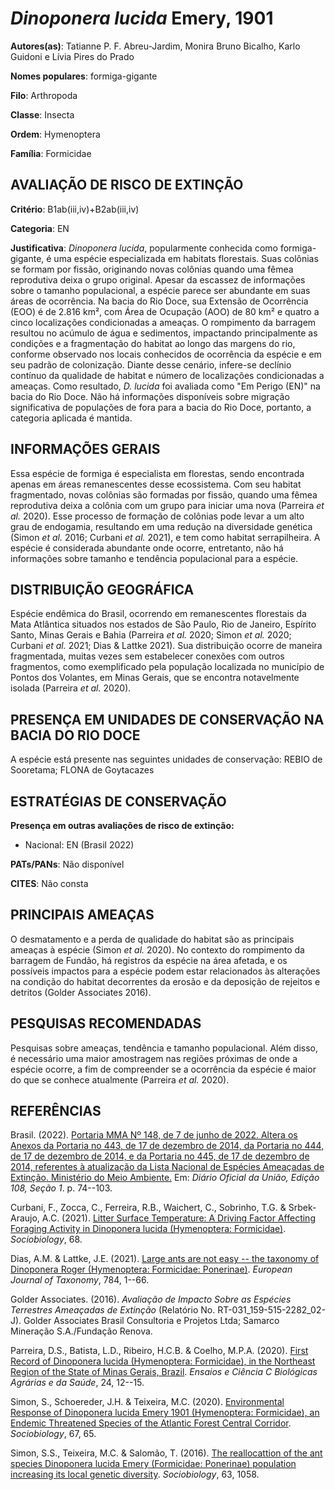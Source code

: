 # *Dinoponera lucida* Emery, 1901

**Autores(as)**: Tatianne P. F. Abreu-Jardim, Monira Bruno Bicalho, Karlo Guidoni e Lívia Pires do Prado

**Nomes populares**: formiga-gigante

**Filo**: Arthropoda

**Classe**: Insecta

**Ordem**: Hymenoptera

**Família**: Formicidae

## AVALIAÇÃO DE RISCO DE EXTINÇÃO

**Critério**: B1ab(iii,iv)+B2ab(iii,iv)

**Categoria**: EN

**Justificativa**: *Dinoponera lucida*, popularmente conhecida como formiga-gigante, é uma espécie especializada em habitats florestais.  Suas colônias se formam por fissão, originando novas colônias quando uma fêmea reprodutiva deixa o grupo original. Apesar da escassez de informações sobre o tamanho populacional, a espécie parece ser abundante em suas áreas de ocorrência. Na bacia do Rio Doce, sua Extensão de Ocorrência (EOO) é de 2.816 km², com Área de Ocupação (AOO) de 80 km² e quatro a cinco localizações condicionadas a ameaças. O rompimento da barragem resultou no acúmulo de água e sedimentos, impactando principalmente as condições e a fragmentação do habitat ao longo das margens do rio, conforme observado nos locais conhecidos de ocorrência da espécie e em seu padrão de colonização. Diante desse cenário, infere-se declínio contínuo da qualidade de habitat e número de localizações condicionadas a ameaças. Como resultado, *D. lucida* foi
avaliada como "Em Perigo (EN)" na bacia do Rio Doce. Não há informações disponíveis sobre migração significativa de populações de fora para a bacia do Rio Doce, portanto, a categoria aplicada é mantida.

## INFORMAÇÕES GERAIS

Essa espécie de formiga é especialista em florestas, sendo encontrada apenas em áreas remanescentes desse ecossistema. Com seu habitat fragmentado, novas colônias são formadas por fissão, quando uma fêmea reprodutiva deixa a colônia com um grupo para iniciar uma nova (Parreira *et al.* 2020). Esse processo de formação de colônias pode levar a um alto grau de endogamia, resultando em uma redução na diversidade genética (Simon *et al.* 2016; Curbani *et al.* 2021), e tem como habitat serrapilheira. A espécie é considerada abundante onde ocorre, entretanto, não há informações sobre tamanho e tendência populacional para a espécie.

## DISTRIBUIÇÃO GEOGRÁFICA

Espécie endêmica do Brasil, ocorrendo em remanescentes florestais da Mata Atlântica situados nos estados de São Paulo, Rio de Janeiro, Espírito Santo, Minas Gerais e Bahia (Parreira *et al.* 2020; Simon *et al.* 2020; Curbani *et al.* 2021; Dias & Lattke 2021). Sua distribuição ocorre de maneira fragmentada, muitas vezes sem estabelecer conexões com outros fragmentos, como exemplificado pela população localizada no município de Pontos dos Volantes, em Minas Gerais, que se encontra notavelmente isolada (Parreira *et al.* 2020).

## PRESENÇA EM UNIDADES DE CONSERVAÇÃO NA BACIA DO RIO DOCE

A espécie está presente nas seguintes unidades de conservação: REBIO de Sooretama; FLONA de Goytacazes

## ESTRATÉGIAS DE CONSERVAÇÃO

**Presença em outras avaliações de risco de extinção:**

-   Nacional: EN (Brasil 2022)

**PATs/PANs**: Não disponível

**CITES**: Não consta

## PRINCIPAIS AMEAÇAS

O desmatamento e a perda de qualidade do habitat são as principais ameaças à espécie (Simon *et al.* 2020). No contexto do rompimento da barragem de Fundão, há registros da espécie na área afetada, e os possíveis impactos para a espécie podem estar relacionados às alterações na condição do habitat decorrentes da erosão e da deposição de rejeitos e detritos (Golder Associates 2016).

## PESQUISAS RECOMENDADAS

Pesquisas sobre ameaças, tendência e tamanho populacional. Além disso, é necessário uma maior amostragem nas regiões próximas de onde a espécie ocorre, a fim de compreender se a ocorrência da espécie é maior do que se conhece atualmente (Parreira *et al.* 2020).

## REFERÊNCIAS

Brasil. (2022). [Portaria MMA Nº 148, de 7 de junho de 2022. Altera os Anexos da Portaria no 443, de 17 de dezembro de 2014, da Portaria no 444, de 17 de dezembro de 2014, e da Portaria no 445, de 17 de dezembro de 2014, referentes à atualização da Lista Nacional de Espécies Ameaçadas de Extinção. Ministério do Meio Ambiente.](https://in.gov.br/en/web/dou/-/portaria-mma-n-148-de-7-de-junho-de-2022-406272733) Em: *Diário Oficial da União, Edição 108, Seção 1*. p. 74--103.

Curbani, F., Zocca, C., Ferreira, R.B., Waichert, C., Sobrinho, T.G. & Srbek-Araujo, A.C. (2021). [Litter Surface Temperature: A Driving Factor Affecting Foraging Activity in Dinoponera lucida (Hymenoptera: Formicidae)](https://doi.org/10.13102/sociobiology.v68i1.6030).  *Sociobiology*, 68.

Dias, A.M. & Lattke, J.E. (2021). [Large ants are not easy -- the taxonomy of Dinoponera Roger (Hymenoptera: Formicidae: Ponerinae)](https://doi.org/10.5852/ejt.2021.784.1603). *European Journal of Taxonomy*, 784, 1--66.

Golder Associates. (2016). *Avaliação de Impacto Sobre as Espécies Terrestres Ameaçadas de Extinção* (Relatório No.  RT-031_159-515-2282_02-J). Golder Associates Brasil Consultoria e Projetos Ltda; Samarco Mineração S.A./Fundação Renova.

Parreira, D.S., Batista, L.D., Ribeiro, H.C.B. & Coelho, M.P.A. (2020).  [First Record of Dinoponera lucida (Hymenoptera: Formicidae), in the Northeast Region of the State of Minas Gerais, Brazil](https://doi.org/10.17921/1415-6938.2020v24n1p12-15). *Ensaios e Ciência C Biológicas Agrárias e da Saúde*, 24, 12--15.

Simon, S., Schoereder, J.H. & Teixeira, M.C. (2020). [Environmental Response of Dinoponera lucida Emery 1901 (Hymenoptera: Formicidae), an Endemic Threatened Species of the Atlantic Forest Central Corridor](https://doi.org/10.13102/sociobiology.v67i1.3662).  *Sociobiology*, 67, 65.

Simon, S.S., Teixeira, M.C. & Salomão, T. (2016). [The reallocattion of the ant species Dinoponera lucida Emery (Formicidae: Ponerinae) population increasing its local genetic diversity](https://doi.org/10.13102/sociobiology.v63i4.1074).  *Sociobiology*, 63, 1058.
